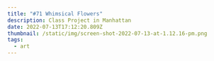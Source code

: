 ```yaml
---
title: "#71 Whimsical Flowers"
description: Class Project in Manhattan
date: 2022-07-13T17:12:20.809Z
thumbnail: /static/img/screen-shot-2022-07-13-at-1.12.16-pm.png
tags:
  - art
---
```

